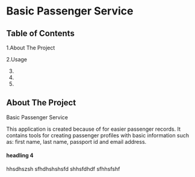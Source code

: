 # Basic Passenger Service

## Table of Contents
1.About The Project

2.Usage 

3.

4.

5.

## About The Project
Basic Passenger Service

This application is created because of for easier passenger records. It contains tools for creating passenger profiles with basic information such as: first name, last name, passport id and email address.



#### headling 4
hhsdhszsh
sfhdhshshsfd
shhsfdhdf
sfhhsfshf
